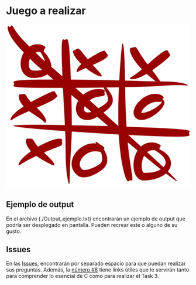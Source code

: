 # Juego a realizar

![TicTacToe](tictactoe.png)

## Ejemplo de output

En el archivo (./Output_ejemplo.txt) encontrarán un ejemplo de output que podría ser desplegado en pantalla. Pueden recrear este o alguno de su gusto.

## Issues

En las [Issues](../../../issues), encontrarán por separado espacio para que puedan realizar sus preguntas. Además, la [número #8](../../issues/8) tiene links útiles que le servirán tanto para comprender lo esencial de C como para realizar el Task 3.